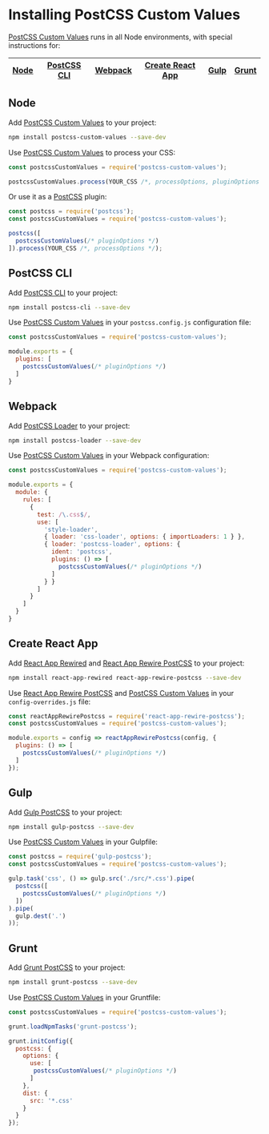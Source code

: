 # Installing PostCSS Custom Values

[PostCSS Custom Values] runs in all Node environments, with special instructions for:

| [Node](#node) | [PostCSS CLI](#postcss-cli) | [Webpack](#webpack) | [Create React App](#create-react-app) | [Gulp](#gulp) | [Grunt](#grunt) |
| --- | --- | --- | --- | --- | --- |

## Node

Add [PostCSS Custom Values] to your project:

```bash
npm install postcss-custom-values --save-dev
```

Use [PostCSS Custom Values] to process your CSS:

```js
const postcssCustomValues = require('postcss-custom-values');

postcssCustomValues.process(YOUR_CSS /*, processOptions, pluginOptions */);
```

Or use it as a [PostCSS] plugin:

```js
const postcss = require('postcss');
const postcssCustomValues = require('postcss-custom-values');

postcss([
  postcssCustomValues(/* pluginOptions */)
]).process(YOUR_CSS /*, processOptions */);
```

## PostCSS CLI

Add [PostCSS CLI] to your project:

```bash
npm install postcss-cli --save-dev
```

Use [PostCSS Custom Values] in your `postcss.config.js` configuration file:

```js
const postcssCustomValues = require('postcss-custom-values');

module.exports = {
  plugins: [
    postcssCustomValues(/* pluginOptions */)
  ]
}
```

## Webpack

Add [PostCSS Loader] to your project:

```bash
npm install postcss-loader --save-dev
```

Use [PostCSS Custom Values] in your Webpack configuration:

```js
const postcssCustomValues = require('postcss-custom-values');

module.exports = {
  module: {
    rules: [
      {
        test: /\.css$/,
        use: [
          'style-loader',
          { loader: 'css-loader', options: { importLoaders: 1 } },
          { loader: 'postcss-loader', options: {
            ident: 'postcss',
            plugins: () => [
              postcssCustomValues(/* pluginOptions */)
            ]
          } }
        ]
      }
    ]
  }
}
```

## Create React App

Add [React App Rewired] and [React App Rewire PostCSS] to your project:

```bash
npm install react-app-rewired react-app-rewire-postcss --save-dev
```

Use [React App Rewire PostCSS] and [PostCSS Custom Values] in your
`config-overrides.js` file:

```js
const reactAppRewirePostcss = require('react-app-rewire-postcss');
const postcssCustomValues = require('postcss-custom-values');

module.exports = config => reactAppRewirePostcss(config, {
  plugins: () => [
    postcssCustomValues(/* pluginOptions */)
  ]
});
```

## Gulp

Add [Gulp PostCSS] to your project:

```bash
npm install gulp-postcss --save-dev
```

Use [PostCSS Custom Values] in your Gulpfile:

```js
const postcss = require('gulp-postcss');
const postcssCustomValues = require('postcss-custom-values');

gulp.task('css', () => gulp.src('./src/*.css').pipe(
  postcss([
    postcssCustomValues(/* pluginOptions */)
  ])
).pipe(
  gulp.dest('.')
));
```

## Grunt

Add [Grunt PostCSS] to your project:

```bash
npm install grunt-postcss --save-dev
```

Use [PostCSS Custom Values] in your Gruntfile:

```js
const postcssCustomValues = require('postcss-custom-values');

grunt.loadNpmTasks('grunt-postcss');

grunt.initConfig({
  postcss: {
    options: {
      use: [
       postcssCustomValues(/* pluginOptions */)
      ]
    },
    dist: {
      src: '*.css'
    }
  }
});
```

[Gulp PostCSS]: https://github.com/postcss/gulp-postcss
[Grunt PostCSS]: https://github.com/nDmitry/grunt-postcss
[PostCSS]: https://github.com/postcss/postcss
[PostCSS CLI]: https://github.com/postcss/postcss-cli
[PostCSS Loader]: https://github.com/postcss/postcss-loader
[PostCSS Custom Values]: https://github.com/mindthetic/postcss-custom-values
[React App Rewire PostCSS]: https://github.com/csstools/react-app-rewire-postcss
[React App Rewired]: https://github.com/timarney/react-app-rewired
